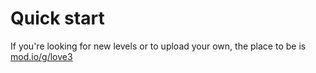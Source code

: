 # Quick start

If you're looking for new levels or to upload your own, the place to be is [mod.io/g/love3](https://mod.io/g/love3)
